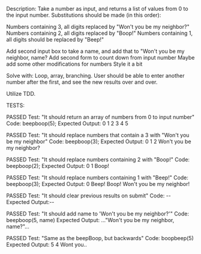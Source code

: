 Description: Take a number as input, and returns a list of values from 0 to the input number. 
Substitutions should be made (in this order):

Numbers containing 3, all digits replaced by "Won't you be my neighbor?"
Numbers containing 2, all digits replaced by "Boop!"
Numbers containing 1, all digits should be replaced by "Beep!"

Add second input box to take a name, and add that to "Won't you be my neighbor, name?
Add second form to count down from input number
Maybe add some other modifications for numbers
Style it a bit


Solve with: Loop, array, branching. User should be able to enter another number after the first, and see the new results over and over.

Utilize TDD.

TESTS:

PASSED
Test: "It should return an array of numbers from 0 to input number"
Code: beepboop(5);
Expected Output: 0 1 2 3 4 5

PASSED
Test: "It should replace numbers that contain a 3 with "Won't you be my neighbor"
Code: beepboop(3);
Expected Output: 0 1 2 Won't you be my neighbor?

PASSED
Test: "It should replace numbers containing 2 with "Boop!"
Code: beepboop(2);
Expected Output: 0 1 Boop!

PASSED
Test: "It should replace numbers containing 1 with "Beep!"
Code: beepboop(3);
Expected Output: 0 Beep! Boop! Won't you be my neighbor!

PASSED
Test: "It should clear previous results on submit"
Code: --
Expected Output:--

PASSED
Test: "It should add name to 'Won't you be my neighbor?'"
Code: beepboop(5, name)
Expected Output: ..."Won't you be my neighbor, name?"...

PASSED
Test: "Same as the beepBoop, but backwards"
Code: boopbeep(5)
Expected Output: 5 4 Wont you..